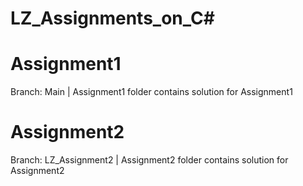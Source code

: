 # LZ_Assignments_on_C#

# Assignment1
Branch: Main |
Assignment1 folder contains solution for Assignment1

# Assignment2
Branch: LZ_Assignment2 |
Assignment2 folder contains solution for Assignment2
